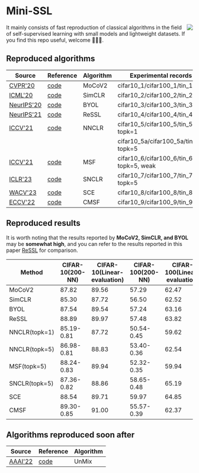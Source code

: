# Mini-SSL

<picture>
  <source
    srcset="https://github-readme-stats.vercel.app/api?username=pc-cp&show_icons=true&icon_color=CE1D2D&text_color=718096&hide_title=true&theme=dark"
    media="(prefers-color-scheme: dark)"
  />
  <source
    srcset="https://github-readme-stats.vercel.app/api?username=pc-cp&show_icons=true&icon_color=CE1D2D&text_color=718096&hide_title=true"
    media="(prefers-color-scheme: light), (prefers-color-scheme: no-preference)"
  />
  <img align="right" src="https://github-readme-stats.vercel.app/api?username=pc-cp&show_icons=true&icon_color=CE1D2D&text_color=718096&hide_title=true" />
</picture>

It mainly consists of fast reproduction of classical algorithms in the field of self-supervised learning with small models and lightweight datasets. If you find this repo useful, welcome 🌟🌟🌟.


## Reproduced algorithms
| Source                                         | Reference                                                                     | Algorithm | Experimental records                     | Checkpoint                                                                                            |
|------------------------------------------------|-------------------------------------------------------------------------------|-----------|------------------------------------------|-------------------------------------------------------------------------------------------------------|
| [CVPR'20](https://arxiv.org/abs/1911.05722)    | [code](https://github.com/facebookresearch/moco)                              | MoCoV2    | cifar10_1/cifar100_1/tin_1               | [link-moco](https://drive.google.com/drive/folders/17tcUy1nWO4_KwTVWV-bwNo0gw59CHe_X?usp=share_link)  |
| [ICML'20](https://arxiv.org/abs/2002.05709)    | [code](https://github.com/google-research/simclr)                             | SimCLR    | cifar10_2/cifar100_2/tin_2               | [link-simclr](https://drive.google.com/drive/folders/1fWiCbx30UDUmmnNxXArf32LCem1PCmT-?usp=sharing)   |
| [NeurIPS'20](https://arxiv.org/abs/2006.07733) | [code](https://github.com/google-deepmind/deepmind-research/tree/master/byol) | BYOL      | cifar10_3/cifar100_3/tin_3               | [link-byol](https://drive.google.com/drive/folders/11Rq_hBn3Ce3wcLOHxjwr3ZHKrXMaX7tX?usp=sharing)     |
| [NeurIPS'21](https://arxiv.org/abs/2107.09282) | [code](https://github.com/mingkai-zheng/ReSSL)                                | ReSSL     | cifar10_4/cifar100_4/tin_4               | [link-ressl](https://drive.google.com/drive/folders/1v_fkA1V05G79bHwC_EmUrChbTfqKGmqx?usp=sharing)    |
| [ICCV'21](https://arxiv.org/abs/2104.14548)    | [code](https://docs.lightly.ai/self-supervised-learning/examples/nnclr.html)  | NNCLR     | cifar10_5/cifar100_5/tin_5, topk=1       | [link-nnclr](https://drive.google.com/drive/folders/1WuUige97xwyQ6fLEHX86ioS_3qfmi8ZX?usp=sharing)    |
|                                                |                                                                               |           | cifar10_5a/cifar100_5a/tin_5a, topk=5    | [link-nnclr(a)](https://drive.google.com/drive/folders/1_Kz2EMec7pPdnSfYp1Pp9T9gQeus6oaA?usp=sharing) |
| [ICCV'21](https://arxiv.org/abs/2105.07269)    | [code](https://github.com/UMBCvision/MSF)                                     | MSF       | cifar10_6/cifar100_6/tin_6, topk=5, weak | [link-msf](https://drive.google.com/drive/folders/16FfJPM59G5fr2i43Uua9XXtaE8q72t1K?usp=sharing)      |
| [ICLR'23](https://arxiv.org/abs/2303.17142)    | [code](https://github.com/ChongjianGE/SNCLR)                                  | SNCLR     | cifar10_7/cifar100_7/tin_7, topk=5       | [link-snclr](https://drive.google.com/drive/folders/1XH_nh1ToQatNdB8MkF_db_MInLsCRQGh?usp=sharing)    |
| [WACV'23](https://arxiv.org/abs/2111.14585)    | [code](https://github.com/CEA-LIST/SCE)                                       | SCE       | cifar10_8/cifar100_8/tin_8               | [link-sce](https://drive.google.com/drive/folders/19akqdMiDw-2MgOUzBfeb5OxQmJzLxqPW?usp=sharing)      |
| [ECCV'22](https://arxiv.org/abs/2112.04607)    | [code](https://github.com/UCDvision/CMSF)                                     | CMSF      | cifar10_9/cifar100_9/tin_9               | [link-cmsf](https://drive.google.com/drive/folders/15o1k8YTxTdScUYYp_hRyXKubToqeCzHJ?usp=sharing)     |

## Reproduced results
It is worth noting that the results reported by **MoCoV2, SimCLR, and BYOL** may be **somewhat high**, and you can refer to the results reported in this paper [ReSSL](https://arxiv.org/abs/2107.09282) for comparison.

| Method        | CIFAR-10(200-NN) | CIFAR-10(Linear-evaluation) | CIFAR-100(200-NN) | CIFAR-100(Linear-evaluation) | Tiny-ImageNet(200-NN) | Tiny-ImageNet(Linear-evaluation) | 
|---------------|------------------|-----------------------------|-------------------|------------------------------|-----------------------|----------------------------------|
| MoCoV2        | 87.82            | 89.56                       | 57.29             | 62.47                        | 37.77                 | 46.38                            |
| SimCLR        | 85.30            | 87.72                       | 56.50             | 62.52                        | 37.16                 | 45.71                            |
| BYOL          | 87.54            | 89.54                       | 57.24             | 63.16                        | 37.65                 | 45.29                            |
| ReSSL         | 88.89            | 89.97                       | 57.48             | 63.82                        | 37.14                 | 46.38                            |
| NNCLR(topk=1) | 85.19-0.81       | 87.72                       | 50.54-0.45        | 59.62                        | 30.93-0.30            | 41.52                            |
| NNCLR(topk=5) | 86.98-0.81       | 88.83                       | 53.40-0.36        | 62.54                        | 34.99-0.19            | 44.42                            |
| MSF(topk=5)   | 88.24-0.83       | 89.94                       | 52.32-0.35        | 59.94                        | 35.29-0.20            | 42.68                            |
| SNCLR(topk=5) | 87.36-0.82       | 88.86                       | 58.65-0.48        | 65.19                        | 41.92-0.33            | 50.15                            |
| SCE           | 88.54            | 89.71                       | 59.97             | 64.85                        | 40.48                 | 48.50                            |
| CMSF          | 89.30-0.85       | 91.00                       | 55.57-0.39        | 62.37                        | 36.79-0.23            | 44.50                            |

## Algorithms reproduced soon after
| Source                                       | Reference                                   | Algorithm |
|----------------------------------------------|---------------------------------------------|-----------|
| [AAAI'22](https://arxiv.org/abs/2003.05438)  | [code](https://github.com/szq0214/Un-Mix)   | UnMix     |